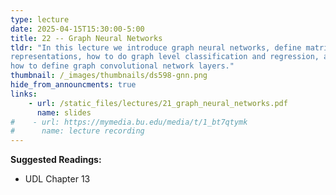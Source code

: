 ```yaml
---
type: lecture
date: 2025-04-15T15:30:00-5:00
title: 22 -- Graph Neural Networks
tldr: "In this lecture we introduce graph neural networks, define matrix
representations, how to do graph level classification and regression, and 
how to define graph convolutional network layers."
thumbnail: /_images/thumbnails/ds598-gnn.png
hide_from_announcments: true
links: 
    - url: /static_files/lectures/21_graph_neural_networks.pdf
      name: slides
#    - url: https://mymedia.bu.edu/media/t/1_bt7qtymk
#      name: lecture recording
---
```

**Suggested Readings:**
- UDL Chapter 13
